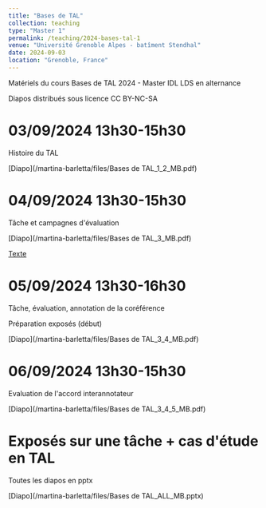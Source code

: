 ```yaml
---
title: "Bases de TAL"
collection: teaching
type: "Master 1"
permalink: /teaching/2024-bases-tal-1
venue: "Université Grenoble Alpes - batîment Stendhal"
date: 2024-09-03
location: "Grenoble, France"
---
```


Matériels du cours Bases de TAL 2024 - Master IDL LDS en alternance

Diapos distribués sous licence CC BY-NC-SA

03/09/2024 13h30-15h30
======
Histoire du TAL

[Diapo](/martina-barletta/files/Bases de TAL_1_2_MB.pdf)

04/09/2024 13h30-15h30
======

Tâche et campagnes d'évaluation

[Diapo](/martina-barletta/files/Bases de TAL_3_MB.pdf)

[Texte](/martina-barletta/files/veronis.txt)

05/09/2024 13h30-16h30
======
Tâche, évaluation, annotation de la coréférence

Préparation exposés (début)

[Diapo](/martina-barletta/files/Bases de TAL_3_4_MB.pdf)


06/09/2024 13h30-15h30
======
Evaluation de l'accord interannotateur

[Diapo](/martina-barletta/files/Bases de TAL_3_4_5_MB.pdf)

Exposés sur une tâche + cas d'étude en TAL
======

Toutes les diapos en pptx

[Diapo](/martina-barletta/files/Bases de TAL_ALL_MB.pptx)